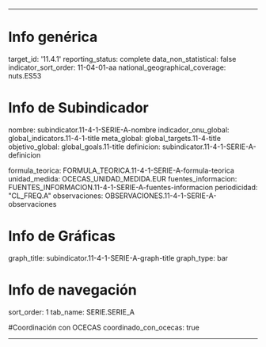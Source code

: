 ---

# Info genérica
target_id: '11.4.1'
reporting_status: complete
data_non_statistical: false
indicator_sort_order: 11-04-01-aa
national_geographical_coverage: nuts.ES53

# Info de Subindicador
nombre: subindicator.11-4-1-SERIE-A-nombre
indicador_onu_global: global_indicators.11-4-1-title
meta_global: global_targets.11-4-title
objetivo_global: global_goals.11-title
definicion: subindicator.11-4-1-SERIE-A-definicion

formula_teorica: FORMULA_TEORICA.11-4-1-SERIE-A-formula-teorica
unidad_medida: OCECAS_UNIDAD_MEDIDA.EUR
fuentes_informacion: FUENTES_INFORMACION.11-4-1-SERIE-A-fuentes-informacion
periodicidad: "CL_FREQ.A"
observaciones: OBSERVACIONES.11-4-1-SERIE-A-observaciones

# Info de Gráficas
graph_title: subindicator.11-4-1-SERIE-A-graph-title
graph_type: bar

# Info de navegación
sort_order: 1
tab_name: SERIE.SERIE_A

#Coordinación con OCECAS
coordinado_con_ocecas: true

---